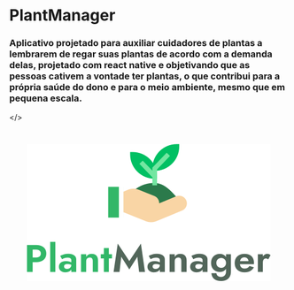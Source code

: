 # PlantManager
### Aplicativo projetado para auxiliar cuidadores de plantas a lembrarem de regar suas plantas de acordo com a demanda delas, projetado com react native e objetivando que as pessoas cativem a vontade ter plantas, o que contribui para a própria saúde do dono e para o meio ambiente, mesmo que em pequena escala. 
</>
<h1 align="center">
    <img alt="PlantManager" title="PlantManager" src="./github/logo.svg" />
</h1>

